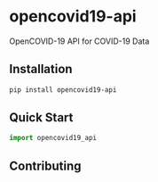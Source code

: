 # opencovid19-api

OpenCOVID-19 API for COVID-19 Data



## Installation

```bash
pip install opencovid19-api
```



## Quick Start

```python
import opencovid19_api
```



## Contributing




